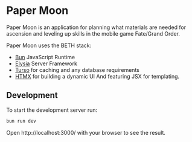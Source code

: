 # Paper Moon

Paper Moon is an application for planning what materials are needed for
ascension and leveling up skills in the mobile game Fate/Grand Order.

Paper Moon uses the BETH stack:
- [Bun](https://bun.sh/) JavaScript Runtime
- [Elysia](https://elysiajs.com/) Server Framework
- [Turso](https://turso.tech/) for caching and any database requirements
- [HTMX](https://htmx.org/) for building a dynamic UI
And featuring JSX for templating.

## Development
To start the development server run:
```bash
bun run dev
```

Open http://localhost:3000/ with your browser to see the result.